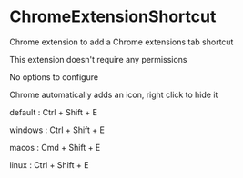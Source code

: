 # ChromeExtensionShortcut

Chrome extension to add a Chrome extensions tab shortcut

This extension doesn't require any permissions

No options to configure

Chrome automatically adds an icon, right click to hide it



default : Ctrl + Shift + E

windows : Ctrl + Shift + E

macos   : Cmd  + Shift + E

linux 	: Ctrl + Shift + E